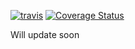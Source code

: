

[![travis](https://travis-ci.org/sander76/bank_parser.svg?branch=master)](https://travis-ci.org/sander76/bank_parser.svg?branch=master)
[![Coverage Status](https://coveralls.io/repos/github/sander76/bank_parser/badge.svg?branch=master)](https://coveralls.io/github/sander76/bank_parser?branch=master)

Will update soon